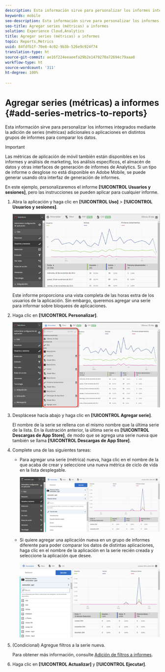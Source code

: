 ```yaml
---
description: Esta información sirve para personalizar los informes integrados mediante la adición de series (métricas) adicionales o aplicaciones en distintos grupos de informes para comparar los datos.
keywords: mobile
seo-description: Esta información sirve para personalizar los informes integrados mediante la adición de series (métricas) adicionales o aplicaciones en distintos grupos de informes para comparar los datos.
seo-title: Agregar series (métricas) a informes
solution: Experience Cloud,Analytics
title: Agregar series (métricas) a informes
topic: Reports,Metrics
uuid: 84fdfb1f-70e6-4c02-9b3b-526e9c924f74
translation-type: ht
source-git-commit: ae16f224eeaeefa29b2e1479270a72694c79aaa0
workflow-type: ht
source-wordcount: '311'
ht-degree: 100%

---
```



# Agregar series (métricas) a informes {#add-series-metrics-to-reports}

Esta información sirve para personalizar los informes integrados mediante la adición de series (métricas) adicionales o aplicaciones en distintos grupos de informes para comparar los datos.

>[!IMPORTANT]
>
>Las métricas de aplicación de móvil también están disponibles en los informes y análisis de marketing, los análisis específicos, el almacén de datos y otras interfaces de generación de informes de Analytics. Si un tipo de informe o desglose no está disponible en Adobe Mobile, se puede generar usando otra interfaz de generación de informes.

En este ejemplo, personalizaremos el informe **[!UICONTROL Usuarios y sesiones]**, pero las instrucciones se pueden aplicar para cualquier informe.

1. Abra la aplicación y haga clic en **[!UICONTROL Uso]** > **[!UICONTROL Usuarios y sesiones]**.

   ![Resultado de los pasos](assets/customize1.png)

   Este informe proporciona una vista completa de las horas extra de los usuarios de la aplicación. Sin embargo, queremos agregar una serie para informar sobre bloqueos de aplicaciones.

1. Haga clic en **[!UICONTROL Personalizar]**.

   ![Resultado de los pasos](assets/customize2.png)

1. Desplácese hacia abajo y haga clic en **[!UICONTROL Agregar serie]**.

   El nombre de la serie se rellena con el mismo nombre que la última serie de la lista. En la ilustración anterior, la última serie es **[!UICONTROL Descargas de App Store]**, de modo que se agrega una serie nueva que también se llama **[!UICONTROL Descargas de App Store]**.

1. Complete una de las siguientes tareas:

   * Para agregar una serie (métrica) nueva, haga clic en el nombre de la que acaba de crear y seleccione una nueva métrica de ciclo de vida en la lista desplegable.

      ![Resultado de los pasos](assets/add_series.png)

   * Si quiere agregar una aplicación nueva en un grupo de informes diferente para poder comparar los datos de distintas aplicaciones, haga clic en el nombre de la aplicación en la serie recién creada y seleccione la aplicación que desee.

      ![](assets/add_series_app.png)

1. (Condicional) Agregue filtros a la serie nueva.

   Para obtener más información, consulte [Adición de filtros a informes](/help/using/usage/reports-customize/t-reports-customize.md).
1. Haga clic en **[!UICONTROL Actualizar]** y **[!UICONTROL Ejecutar]**.
